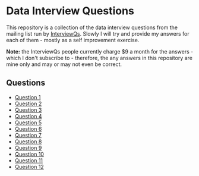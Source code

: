 # Data Interview Questions

This repository is a collection of the data interview questions from the mailing
list run by [InterviewQs](https://www.interviewqs.com/). Slowly I will try and
provide my answers for each of them - mostly as a self improvement exercise.

**Note:** the InterviewQs people currently charge $9 a month for the answers -
which I don't subscribe to - therefore, the any answers in this repository are
mine only and may or may not even be correct.

## Questions

  * [Question 1](./q_001/README.md)
  * [Question 2](./q_002/README.md)
  * [Question 3](./q_003/README.md)
  * [Question 4](./q_004/README.md)
  * [Question 5](./q_005/README.md)
  * [Question 6](./q_006/README.md)
  * [Question 7](./q_007/README.md)
  * [Question 8](./q_008/README.md)
  * [Question 9](./q_009/README.md)
  * [Question 10](./q_010/README.md)
  * [Question 11](./q_011/README.md)
  * [Question 12](./q_012/README.md)
